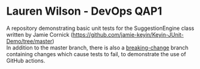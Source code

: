 # Lauren Wilson - DevOps QAP1

A repository demonstrating basic unit tests for the SuggestionEngine class written by Jamie Cornick (https://github.com/jamie-keyin/Keyin-JUnit-Demo/tree/master)  
In addition to the master branch, there is also a [breaking-change](https://github.com/laurenwilson27/DevOps-QAP1/tree/breaking-change) branch containing changes which cause tests to fail, to demonstrate the use of GitHub actions.

